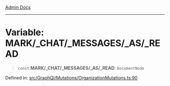 [Admin Docs](/)

***

# Variable: MARK/_CHAT/_MESSAGES/_AS/_READ

> `const` **MARK/_CHAT/_MESSAGES/_AS/_READ**: `DocumentNode`

Defined in: [src/GraphQl/Mutations/OrganizationMutations.ts:90](https://github.com/PalisadoesFoundation/talawa-admin/blob/main/src/GraphQl/Mutations/OrganizationMutations.ts#L90)
